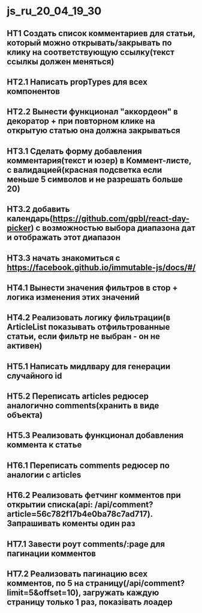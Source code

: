 # js_ru_20_04_19_30

## HT1 Создать список комментариев для статьи, который можно открывать/закрывать по клику на соответствующую ссылку(текст ссылкы должен меняться)

## HT2.1 Написать propTypes для всех компонентов
## HT2.2 Вынести функционал "аккордеон" в декоратор + при повторном клике на открытую статью она должна закрываться

## HT3.1 Сделать форму добавления комментария(текст и юзер) в Коммент-листе, с валидацией(красная подсветка если меньше 5 символов и не разрешать больше 20)
## HT3.2 добавить календарь(https://github.com/gpbl/react-day-picker) с возможностью выбора диапазона дат и отображать этот диапазон
## HT3.3 начать знакомиться с https://facebook.github.io/immutable-js/docs/#/

## HT4.1 Вынести значения фильтров в стор + логика изменения этих значений
## HT4.2 Реализовать логику фильтрации(в ArticleList показывать отфильтрованные статьи, если фильтр не выбран - он не активен)

## HT5.1 Написать мидлвару для генерации случайного id
## HT5.2 Переписать articles редюсер аналогично comments(хранить в виде объекта)
## HT5.3 Реализовать функционал добавления коммента к статье

## HT6.1 Переписать comments редюсер по аналогии с articles
## HT6.2 Реализовать фетчинг комментов при открытии списка(api: /api/comment?article=56c782f17b4e0ba78c7ad717). Запрашивать коменты один раз

## HT7.1 Завести роут comments/:page для пагинации комментов
## HT7.2 Реализовать пагинацию всех комментов, по 5 на страницу(/api/comment?limit=5&offset=10), загружать каждую страницу только 1 раз, показівать лоадер
